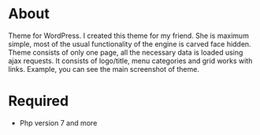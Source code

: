 # About
Theme for WordPress.
I created this theme for my friend. She is maximum simple, most of the usual functionality of the engine is carved face hidden. Theme consists of only one page, all the necessary data is loaded using ajax requests. It consists of logo/title, menu categories and grid works with links. Example, you can see the main screenshot of theme.

# Required
- Php version 7 and more
